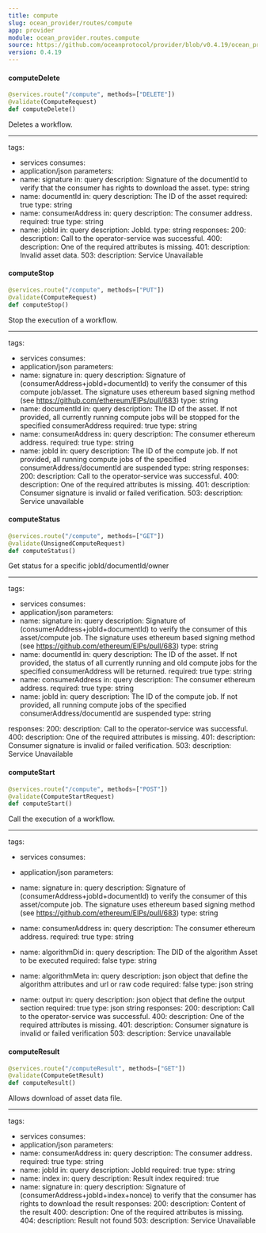 ```yaml
---
title: compute
slug: ocean_provider/routes/compute
app: provider
module: ocean_provider.routes.compute
source: https://github.com/oceanprotocol/provider/blob/v0.4.19/ocean_provider/routes/compute.py
version: 0.4.19
---
```

#### computeDelete

```python
@services.route("/compute", methods=["DELETE"])
@validate(ComputeRequest)
def computeDelete()
```

Deletes a workflow.

---
tags:
  - services
consumes:
  - application/json
parameters:
  - name: signature
    in: query
    description: Signature of the documentId to verify that the consumer has rights to download the asset.
    type: string
  - name: documentId
    in: query
    description: The ID of the asset
    required: true
    type: string
  - name: consumerAddress
    in: query
    description: The consumer address.
    required: true
    type: string
  - name: jobId
    in: query
    description: JobId.
    type: string
responses:
  200:
    description: Call to the operator-service was successful.
  400:
    description: One of the required attributes is missing.
  401:
    description: Invalid asset data.
  503:
    description: Service Unavailable

#### computeStop

```python
@services.route("/compute", methods=["PUT"])
@validate(ComputeRequest)
def computeStop()
```

Stop the execution of a workflow.

---
tags:
  - services
consumes:
  - application/json
parameters:
  - name: signature
    in: query
    description: Signature of (consumerAddress+jobId+documentId) to verify the consumer of
        this compute job/asset. The signature uses ethereum based signing method
        (see https://github.com/ethereum/EIPs/pull/683)
    type: string
  - name: documentId
    in: query
    description: The ID of the asset. If not provided, all currently running compute
        jobs will be stopped for the specified consumerAddress
    required: true
    type: string
  - name: consumerAddress
    in: query
    description: The consumer ethereum address.
    required: true
    type: string
  - name: jobId
    in: query
    description: The ID of the compute job. If not provided, all running compute jobs of
        the specified consumerAddress/documentId are suspended
    type: string
responses:
  200:
    description: Call to the operator-service was successful.
  400:
    description: One of the required attributes is missing.
  401:
    description: Consumer signature is invalid or failed verification.
  503:
    description: Service unavailable

#### computeStatus

```python
@services.route("/compute", methods=["GET"])
@validate(UnsignedComputeRequest)
def computeStatus()
```

Get status for a specific jobId/documentId/owner

---
tags:
  - services
consumes:
  - application/json
parameters:
  - name: signature
    in: query
    description: Signature of (consumerAddress+jobId+documentId) to verify the consumer of
        this asset/compute job. The signature uses ethereum based signing method
        (see https://github.com/ethereum/EIPs/pull/683)
    type: string
  - name: documentId
    in: query
    description: The ID of the asset. If not provided, the status of all
        currently running and old compute jobs for the specified consumerAddress will be returned.
    required: true
    type: string
  - name: consumerAddress
    in: query
    description: The consumer ethereum address.
    required: true
    type: string
  - name: jobId
    in: query
    description: The ID of the compute job. If not provided, all running compute jobs of
        the specified consumerAddress/documentId are suspended
    type: string

responses:
  200:
    description: Call to the operator-service was successful.
  400:
    description: One of the required attributes is missing.
  401:
    description: Consumer signature is invalid or failed verification.
  503:
    description: Service Unavailable

#### computeStart

```python
@services.route("/compute", methods=["POST"])
@validate(ComputeStartRequest)
def computeStart()
```

Call the execution of a workflow.

---
tags:
  - services
consumes:
  - application/json
parameters:
  - name: signature
    in: query
    description: Signature of (consumerAddress+jobId+documentId) to verify the consumer of
        this asset/compute job. The signature uses ethereum based signing method
        (see https://github.com/ethereum/EIPs/pull/683)
    type: string
  - name: consumerAddress
    in: query
    description: The consumer ethereum address.
    required: true
    type: string

  - name: algorithmDid
    in: query
    description: The DID of the algorithm Asset to be executed
    required: false
    type: string
  - name: algorithmMeta
    in: query
    description: json object that define the algorithm attributes and url or raw code
    required: false
    type: json string
  - name: output
    in: query
    description: json object that define the output section
    required: true
    type: json string
responses:
  200:
    description: Call to the operator-service was successful.
  400:
    description: One of the required attributes is missing.
  401:
    description: Consumer signature is invalid or failed verification
  503:
    description: Service unavailable

#### computeResult

```python
@services.route("/computeResult", methods=["GET"])
@validate(ComputeGetResult)
def computeResult()
```

Allows download of asset data file.

---
tags:
  - services
consumes:
  - application/json
parameters:
  - name: consumerAddress
    in: query
    description: The consumer address.
    required: true
    type: string
  - name: jobId
    in: query
    description: JobId
    required: true
    type: string
  - name: index
    in: query
    description: Result index
    required: true
  - name: signature
    in: query
    description: Signature of (consumerAddress+jobId+index+nonce) to verify that the consumer has rights to download the result
responses:
  200:
    description: Content of the result
  400:
    description: One of the required attributes is missing.
  404:
    description: Result not found
  503:
    description: Service Unavailable

